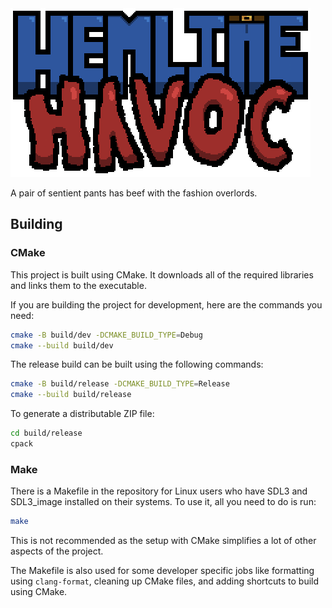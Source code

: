 <img src="assets/logo_upscaled.png" alt="# Hemline Havoc">

A pair of sentient pants has beef with the fashion overlords.


## Building

### CMake
This project is built using CMake. It downloads all of the required libraries and links them to the executable.

If you are building the project for development, here are the commands you need:
```sh
cmake -B build/dev -DCMAKE_BUILD_TYPE=Debug
cmake --build build/dev
```

The release build can be built using the following commands:
```sh
cmake -B build/release -DCMAKE_BUILD_TYPE=Release
cmake --build build/release
```

To generate a distributable ZIP file:
```sh
cd build/release
cpack
```

### Make
There is a Makefile in the repository for Linux users who have SDL3 and SDL3_image installed on their systems. To use it, all you need to do is run:
```sh
make
```
This is not recommended as the setup with CMake simplifies a lot of other aspects of the project.

The Makefile is also used for some developer specific jobs like formatting using `clang-format`, cleaning up CMake files, and adding shortcuts to build using CMake.
